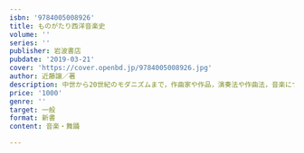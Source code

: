 ```yaml
---
isbn: '9784005008926'
title: ものがたり西洋音楽史
volume: ''
series: ''
publisher: 岩波書店
pubdate: '2019-03-21'
cover: 'https://cover.openbd.jp/9784005008926.jpg'
author: 近藤譲／著
description: 中世から20世紀のモダニズムまで，作曲家や作品，演奏法や作曲法，音楽についての考え方の変遷をたどり，西洋音楽史を俯瞰します．
price: '1000'
genre: ''
target: 一般
format: 新書
content: 音楽・舞踊

---
```


